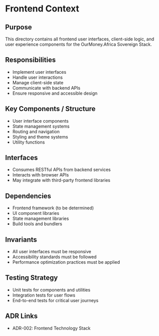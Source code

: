 # Frontend Context

## Purpose
This directory contains all frontend user interfaces, client-side logic, and user experience components for the OurMoney.Africa Sovereign Stack.

## Responsibilities
- Implement user interfaces
- Handle user interactions
- Manage client-side state
- Communicate with backend APIs
- Ensure responsive and accessible design

## Key Components / Structure
- User interface components
- State management systems
- Routing and navigation
- Styling and theme systems
- Utility functions

## Interfaces
- Consumes RESTful APIs from backend services
- Interacts with browser APIs
- May integrate with third-party frontend libraries

## Dependencies
- Frontend framework (to be determined)
- UI component libraries
- State management libraries
- Build tools and bundlers

## Invariants
- All user interfaces must be responsive
- Accessibility standards must be followed
- Performance optimization practices must be applied

## Testing Strategy
- Unit tests for components and utilities
- Integration tests for user flows
- End-to-end tests for critical user journeys

## ADR Links
- ADR-002: Frontend Technology Stack
